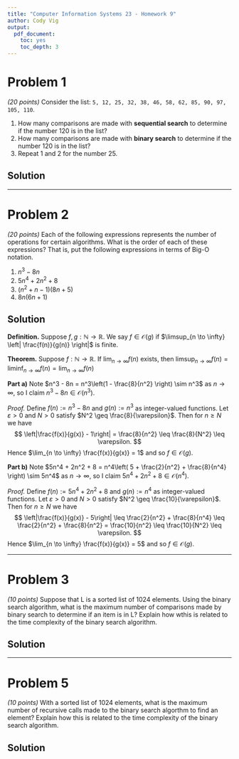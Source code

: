```yaml
---
title: "Computer Information Systems 23 - Homework 9"
author: Cody Vig
output:
  pdf_document:
    toc: yes
    toc_depth: 3
---
```


# Problem 1

*(20 points)* Consider the list: `5, 12, 25, 32, 38, 46, 58, 62, 85, 90, 97, 105, 110`.

1. How many comparisons are made with **sequential search** to determine if the number 120 is in the list?
2. How many comparisons are made with **binary search** to determine if the number 120 is in the list?
3. Repeat 1 and 2 for the number 25.

## Solution


___

# Problem 2

*(20 points)* Each of the following expressions represents the number of operations for certain algorithms. What is the order of each of these expressions? That is, put the following expressions in terms of Big-O notation.

1. $n^3 - 8n$
2. $5n^4 + 2n^2 + 8$
3. $(n^2 + n - 1)(8n + 5)$
4. $8n(6n+1)$

## Solution

**Definition.** Suppose $f, g: \mathbb{N} \to \mathbb{R}$. We say $f \in \mathcal{O}(g)$ if $\limsup_{n \to \infty} \left| \frac{f(n)}{g(n)} \right|$ is finite.

**Theorem.** Suppose $f: \mathbb{N} \to \mathbb{R}$. If $\lim_{n \to \infty} f(n)$ exists, then $\limsup_{n \to \infty} f(n) = \liminf_{n \to \infty} f(n) = \lim_{n \to \infty} f(n)$ 

**Part a)** Note $n^3 - 8n = n^3\left(1 - \frac{8}{n^2} \right) \sim n^3$ as $n \to \infty$, so I claim $n^3 - 8n \in \mathcal{O}(n^3)$.

*Proof.* Define $f(n) := n^3 - 8n$ and $g(n) := n^3$ as integer-valued functions. Let $\varepsilon > 0$ and $N > 0$ satisfy $N^2 \geq \frac{8}{\varepsilon}$. Then for $n \geq N$ we have 
$$
\left|\frac{f(x)}{g(x)} - 1\right| = \frac{8}{n^2} \leq \frac{8}{N^2} \leq \varepsilon.
$$
Hence $\lim_{n \to \infty} \frac{f(x)}{g(x)} = 1$ and so $f \in \mathcal{O}(g)$.

**Part b)** Note $5n^4 + 2n^2 + 8 = n^4\left( 5 + \frac{2}{n^2} + \frac{8}{n^4} \right) \sim 5n^4$ as $n \to \infty$, so I claim $5n^4 + 2n^2 + 8 \in \mathcal{O}(n^4)$.

*Proof.* Define $f(n) := 5n^4 + 2n^2 + 8$ and $g(n) := n^4$ as integer-valued functions. Let $\varepsilon > 0$ and $N > 0$ satisfy $N^2 \geq \frac{10}{\varepsilon}$. Then for $n \geq N$ we have 
$$
\left|\frac{f(x)}{g(x)} - 5\right| \leq \frac{2}{n^2} + \frac{8}{n^4} \leq \frac{2}{n^2} + \frac{8}{n^2} = \frac{10}{n^2} \leq \frac{10}{N^2} \leq \varepsilon.
$$
Hence $\lim_{n \to \infty} \frac{f(x)}{g(x)} = 5$ and so $f \in \mathcal{O}(g)$.

___

# Problem 3

*(10 points)* Suppose that L is a sorted list of 1024 elements. Using the binary search algorithm, what is the maximum number of comparisons made by binary search to determine if an item is in L? Explain how wthis is related to the time complexity of the binary search algorithm.

## Solution


___

# Problem 5

*(10 points)* With a sorted list of 1024 elements, what is the maximum number of recursive calls made to the binary search algorthm to find an element? Explain how this is related to the time complexity of the binary search algorithm.

## Solution


